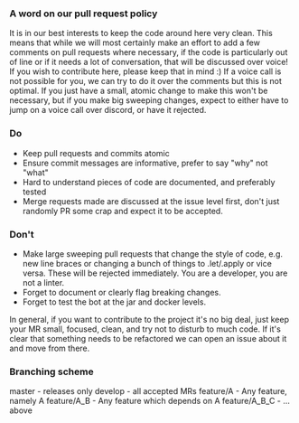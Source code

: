 ### A word on our pull request policy
It is in our best interests to keep the code around here very clean.
This means that while we will most certainly make an effort to add a few comments
on pull requests where necessary, if the code is particularly out of line
or if it needs a lot of conversation, that will be discussed over voice! 
If you wish to contribute here, please keep that in mind :) 
If a voice call is not possible for you, we can try to do it over the comments
but this is not optimal. If you just have a small, atomic change to 
make this won't be necessary, but if you make big sweeping changes, expect 
to either have to jump on a voice call over discord, or have it rejected.


### Do
- Keep pull requests and commits atomic
- Ensure commit messages are informative, prefer to say "why" not "what"
- Hard to understand pieces of code are documented, and preferably tested
- Merge requests made are discussed at the issue level first, don't 
just randomly PR some crap and expect it to be accepted.

### Don't
- Make large sweeping pull requests that change the style of code, e.g. new line braces
or changing a bunch of things to .let/.apply or vice versa. These will be rejected immediately.
You are a developer, you are not a linter. 
- Forget to document or clearly flag breaking changes.
- Forget to test the bot at the jar and docker levels.

In general, if you want to contribute to the project it's no big deal, just
keep your MR small, focused, clean, and try not to disturb to much code. 
If it's clear that something needs to be refactored we can open an issue about it
and move from there.

### Branching scheme
master - releases only
develop - all accepted MRs 
feature/A - Any feature, namely A
feature/A_B - Any feature which depends on A
feature/A_B_C - ... above
